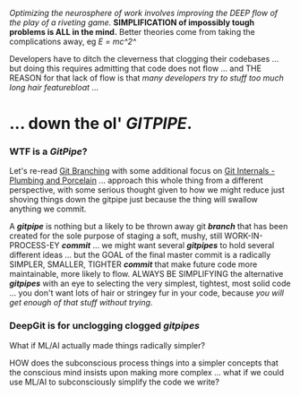 *Optimizing the neurosphere of work involves improving the DEEP flow of the play of a riveting game.* **SIMPLIFICATION of impossibly tough problems is ALL in the mind.** Better theories come from taking the complications away, eg *E = mc^2^*

Developers have to ditch the cleverness that clogging their codebases ... but doing this requires admitting that code does not flow ... and THE REASON for that lack of flow is that *many developers try to stuff too much long hair featurebloat* ... 

# ... down the ol' ***GITPIPE***.

### WTF is a ***GitPipe***?

Let's re-read [Git Branching](https://git-scm.com/book/en/v2/Git-Branching-Branches-in-a-Nutshell) with some additional focus on [Git Internals - Plumbing and Porcelain](https://git-scm.com/book/en/v2/Git-Internals-Plumbing-and-Porcelain) ... approach this whole thing from a different perspective, with some serious thought given to how we might reduce just shoving things down the gitpipe just because the thing will swallow anything we commit.

A ***gitpipe*** is nothing but a likely to be thrown away git ***branch*** that has been created for the sole purpose of staging a soft, mushy, still WORK-IN-PROCESS-EY ***commit*** ... we might want several ***gitpipes*** to hold several different ideas ... but the GOAL of the final master commit is a radically SIMPLER, SMALLER, TIGHTER ***commit*** that make future code more maintainable, more likely to flow. ALWAYS BE SIMPLIFYING the alternative ***gitpipes*** with an eye to selecting the very simplest, tightest, most solid code ... you don't want lots of hair or stringey fur in your code, because *you will get enough of that stuff without trying*.

### DeepGit is for unclogging clogged ***gitpipes***

What if ML/AI actually made things radically simpler?

HOW does the subconscious process things into a simpler concepts that the conscious mind insists upon making more complex ... what if we could use ML/AI to subconsciously simplify the code we write? 
